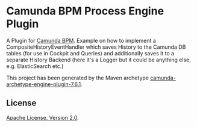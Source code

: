 # Camunda BPM Process Engine Plugin
A Plugin for [Camunda BPM](http://docs.camunda.org). Example on how to implement a CompositeHistoryEventHandler which saves History to the Camunda DB tables (for use in Cockpit and Queries) and additionally saves it to a separate History Backend (here it's a Logger but it could be anything else, e.g. ElasticSearch etc.)

This project has been generated by the Maven archetype
[camunda-archetype-engine-plugin-7.6.1](https://docs.camunda.org/manual/latest/user-guide/process-applications/maven-archetypes/).


## License
[Apache License, Version 2.0](http://www.apache.org/licenses/LICENSE-2.0).

<!-- HTML snippet for index page
  <tr>
    <td><img src="snippets/engine-plugin-custom-history-level/src/main/resources/process.png" width="100"></td>
    <td><a href="snippets/engine-plugin-custom-history-level">Camunda BPM Process Engine Plugin</a></td>
    <td>A Plugin for [Camunda BPM](http://docs.camunda.org).</td>
  </tr>
-->
<!-- Tweet
New @CamundaBPM example: Camunda BPM Process Engine Plugin - A Plugin for [Camunda BPM](http://docs.camunda.org). https://github.com/camunda/camunda-consulting/tree/master/snippets/engine-plugin-custom-history-level
-->
